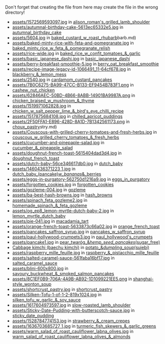 Don't forget that creating the file from here may create the file in the wrong directory!
- [assets/1572569593097.jpg](assets/dde2a3c4f78aac57fb50efc6b7dfd7cb.jpg) in [alison_roman's_grilled_lamb_shoulder](_dinner/alison_roman's_grilled_lamb_shoulder.md)
- [assets/autumnal-birthday-cake-5613ec65332e5.jpg](assets/c1d7efcdf84a2c19fd830c6d5db16593.jpg) in [autumnal_birthday_cake](_cakes/autumnal_birthday_cake.md)
- [assets/5604.jpg](assets/47ee17c3c21f450a72c4b4f006c13c32.jpg) in [baked_custard_w_roast_rhubarb](_dessert/baked_custard_w_roast_rhubarb.md)barb.md)
- [assets/baked-minty-rice-with-feta-and-pomegranate.jpg](assets/9f56a6f043fc7a1b4deabcf735043beb.jpg) in [baked_minty_rice_w_feta_&_pomegranate_relish](_dinner/baked_minty_rice_w_feta_&_pomegranate_relish.md)
- [assets/rice-wide.jpg](assets/rice-wide.jpg) in [baked_rice_w_confit_tomatoes_&_garlic](_dinner/baked_rice_w_confit_tomatoes_&_garlic.md)
- [assets/basic_japanese_dashi.jpg](assets/basic_japanese_dashi.jpg) in [basic_japanese_dashi](basic_japanese_dashi.md)
- [assets/berry-breakfast-smoothie-5.jpg](assets/berry-breakfast-smoothie-5.jpg) in [berry_oat_breakfast_smoothie](berry_oat_breakfast_smoothie.md)
- [assets/recipe-image-legacy-id-1066491_11-64cf678.jpg](assets/recipe-image-legacy-id-1066491_11-64cf678.jpg) in [blackberry_&_lemon_mess](_dessert/blackberry_&_lemon_mess.md)
- [assets/2540.jpg](assets/2540.jpg) in [cardamom_custard_pancakes](cardamom_custard_pancakes.md)
- [assets/7B0C6275-BA99-47CC-B133-EF9454B783F1.png](assets/7B0C6275-BA99-47CC-B133-EF9454B783F1.png) in [cashew_nut_chicken](cashew_nut_chicken.md)
- [assets/62846AEC-50BD-4B66-8ABB-14901BA9987A.png](assets/62846AEC-50BD-4B66-8ABB-14901BA9987A.png) in [chicken_braised_w_mushroom_&_thyme](chicken_braised_w_mushroom_&_thyme.md)
- [assets/1519971062828.jpg](assets/0981b990e0d27f04a71ee3c0854fa61e.jpg) in [chicken_w_salt_pepper_lime_&_bird's_eye_chilli_recipe](chicken_w_salt_pepper_lime_&_bird's_eye_chilli_recipe.md)
- [assets/1517875684108.jpg](assets/a24dae62a274eefd8ab12a4e29dc0654.jpg) in [chilled_apricot_puddings](_dessert/chilled_apricot_puddings.md)
- [assets/2F50FFA1-E896-428D-8A1D-7B1342561173.png](assets/2F50FFA1-E896-428D-8A1D-7B1342561173.png) in [choux_pastry](_baking/choux_pastry.md)stry.md)
- [assets/Couscous-with-grilled-cherry-tomatoes-and-fresh-herbs.jpg](assets/Couscous-with-grilled-cherry-tomatoes-and-fresh-herbs.jpg) in [couscous_w_grilled_cherry_tomatoes_&_fresh_herbs](couscous_w_grilled_cherry_tomatoes_&_fresh_herbs.md)
- [assets/cucumber-and-pinepaple-salad.jpg](assets/cucumber-and-pinepaple-salad.jpg) in [cucumber_&_pineapple_salad](cucumber_&_pineapple_salad.md)
- [assets/doughnut-french-toast-5615404dad3d4.jpg](assets/doughnut-french-toast-5615404dad3d4.jpg) in [doughnut_french_toast](doughnut_french_toast.md)
- [assets/dutch-baby-56ce346617db0.jpg](assets/dutch-baby-56ce346617db0.jpg) in [dutch_baby](dutch_baby.md)
- [assets/1460436371223 1.jpg](assets/1460436371223%201.jpg) in [dutch_baby_(pancake)_w_bananas_&_berries](dutch_baby_(pancake)_w_bananas_&_berries.md)
- [assets/eggs-in-purgatory-562750d1216a9.jpg](assets/eggs-in-purgatory-562750d1216a9.jpg) in [eggs_in_purgatory](_breakfast/eggs_in_purgatory.md)
- [assets/forgotten_cookies.jpg](assets/forgotten_cookies.jpg) in [forgotten_cookies](_dessert/forgotten_cookies.md)
- [assets/gozleme-004.jpg](assets/gozleme-004.jpg) in [gozleme](gozleme.md)
- [assets/ba-best-hash-browns.jpg](assets/ba-best-hash-browns.jpg) in [hash_browns](hash_browns.md)
- [assets/spinach_feta_gozleme2.jpg](assets/spinach_feta_gozleme2.jpg) in [homemade_spinach_&_feta_gozleme](homemade_spinach_&_feta_gozleme.md)
- [assets/og_ep8_lemon-myrtle-dutch-baby-2.jpg](assets/og_ep8_lemon-myrtle-dutch-baby-2.jpg) in [lemon_myrtle_dutch_baby](lemon_myrtle_dutch_baby.md)
- [assets/pie-041.jpg](assets/pie-041.jpg) in [macadamia_tart](macadamia_tart.md)
- [assets/orange-french-toast-5633873c66a02.jpg](assets/orange-french-toast-5633873c66a02.jpg) in [orange_french_toast](orange_french_toast.md)
- [assets/pancakes_saffron_syrup.jpg](assets/pancakes_saffron_syrup.jpg) in [pancakes_w_saffron_syrup](pancakes_w_saffron_syrup.md)
- [assets/paul-hollywood-crumpets3.jpg](assets/paul-hollywood-crumpets3.jpg) in [paul_hollywood's_crumpets](paul_hollywood's_crumpets.md)
- [assets/pancake1.jpg](assets/pancake1.jpg) in [pear_twaróg_&_hemp_seed_pancakes_(sugar_free)](pear_twaróg_&_hemp_seed_pancakes_(sugar_free).md)
- [Cabbage kimchi (baechu kimchi)](Cabbage%20kimchi%20(baechu%20kimchi)) in [potato_&_dumpling_soup_(sujebi)](potato_&_dumpling_soup_(sujebi).md)
- [assets/raspberry_mille_feuille.jpg](assets/raspberry_mille_feuille.jpg) in [raspberry_&_pistacchio_mille_feuille](raspberry_&_pistacchio_mille_feuille.md)
- [assets/salted-caramel-sauce-561faba16bf17.jpg](assets/salted-caramel-sauce-561faba16bf17.jpg) in [salted_caramel_sauce](salted_caramel_sauce.md)
- [assets/blini-600x800.jpg](assets/blini-600x800.jpg) in [savoury_buckwheat_&_smoked_salmon_pancakes](savoury_buckwheat_&_smoked_salmon_pancakes.md)
- [assets/8C1EF0B9-706A-4A9B-AB92-1D1099221EE5.png](assets/8C1EF0B9-706A-4A9B-AB92-1D1099221EE5.png) in [shanghai-style_wonton_soup](shanghai-style_wonton_soup.md)
- [assets/shortcrust_pastry.jpg](assets/shortcrust_pastry.jpg) in [shortcrust_pastry](shortcrust_pastry.md)
- [assets/Silken-Tofu-1-of-1-2-819x1024.jpg](assets/Silken-Tofu-1-of-1-2-819x1024.jpg) in [silken_tofu_w_garlic_&_soy_sauce](silken_tofu_w_garlic_&_soy_sauce.md)
- [assets/1617604973597.jpg](assets/1617604973597.jpg) in [slow-roasted_lamb_shoulder](slow-roasted_lamb_shoulder.md)
- [assets/Sticky-Date-Pudding-with-butterscotch-sauce.jpg](assets/Sticky-Date-Pudding-with-butterscotch-sauce.jpg) in [sticky_date_pudding](sticky_date_pudding.md)
- [assets/1528784774153.jpg](assets/1528784774153.jpg) in [strawberry_&_cream_crepes](strawberry_&_cream_crepes.md)
- [assets/1636703685727 1.jpg](assets/1636703685727%201.jpg) in [turmeric_fish_skewers_&_garlic_greens](turmeric_fish_skewers_&_garlic_greens.md)
- [assets/warm_salad_of_roast_cauliflower_labna_olives.jpg](assets/warm_salad_of_roast_cauliflower_labna_olives.jpg) in [warm_salad_of_roast_cauliflower_labna_olives_&_almonds](_dinner/warm_salad_of_roast_cauliflower_labna_olives_&_almonds.md)